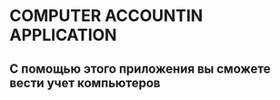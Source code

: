 # COMPUTER ACCOUNTIN APPLICATION

## С помощью этого приложения вы сможете вести учет компьютеров


